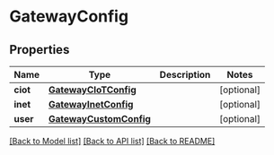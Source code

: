 # GatewayConfig

## Properties
Name | Type | Description | Notes
------------ | ------------- | ------------- | -------------
**ciot** | [**GatewayCIoTConfig**](GatewayCIoTConfig.md) |  | [optional] 
**inet** | [**GatewayInetConfig**](GatewayInetConfig.md) |  | [optional] 
**user** | [**GatewayCustomConfig**](GatewayCustomConfig.md) |  | [optional] 

[[Back to Model list]](../README.md#documentation-for-models) [[Back to API list]](../README.md#documentation-for-api-endpoints) [[Back to README]](../README.md)



